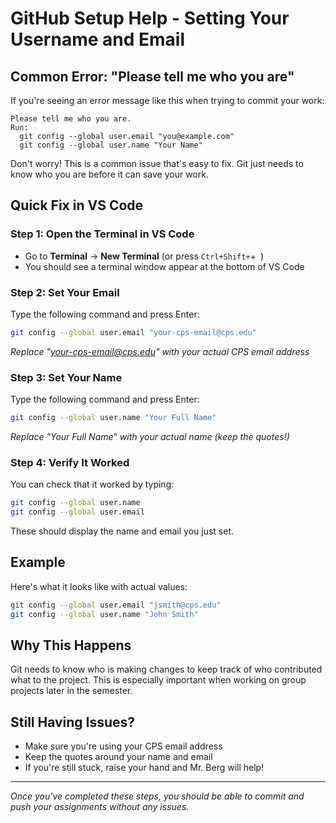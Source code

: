 # GitHub Setup Help - Setting Your Username and Email

## Common Error: "Please tell me who you are"

If you're seeing an error message like this when trying to commit your work:

```
Please tell me who you are.
Run:
  git config --global user.email "you@example.com"
  git config --global user.name "Your Name"
```

Don't worry! This is a common issue that's easy to fix. Git just needs to know who you are before it can save your work.

## Quick Fix in VS Code

### Step 1: Open the Terminal in VS Code
- Go to **Terminal** → **New Terminal** (or press `Ctrl+Shift+`+` `)
- You should see a terminal window appear at the bottom of VS Code

### Step 2: Set Your Email
Type the following command and press Enter:
```bash
git config --global user.email "your-cps-email@cps.edu"
```
*Replace "your-cps-email@cps.edu" with your actual CPS email address*

### Step 3: Set Your Name
Type the following command and press Enter:
```bash
git config --global user.name "Your Full Name"
```
*Replace "Your Full Name" with your actual name (keep the quotes!)*

### Step 4: Verify It Worked
You can check that it worked by typing:
```bash
git config --global user.name
git config --global user.email
```
These should display the name and email you just set.

## Example
Here's what it looks like with actual values:
```bash
git config --global user.email "jsmith@cps.edu"
git config --global user.name "John Smith"
```

## Why This Happens
Git needs to know who is making changes to keep track of who contributed what to the project. This is especially important when working on group projects later in the semester.

## Still Having Issues?
- Make sure you're using your CPS email address
- Keep the quotes around your name and email
- If you're still stuck, raise your hand and Mr. Berg will help!

---

*Once you've completed these steps, you should be able to commit and push your assignments without any issues.*
